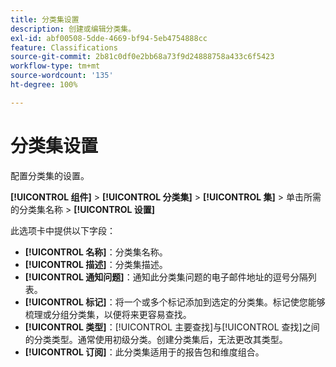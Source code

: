 ```yaml
---
title: 分类集设置
description: 创建或编辑分类集。
exl-id: abf00508-5dde-4669-bf94-5eb4754888cc
feature: Classifications
source-git-commit: 2b81c0df0e2bb68a73f9d24888758a433c6f5423
workflow-type: tm+mt
source-wordcount: '135'
ht-degree: 100%

---
```


# 分类集设置

配置分类集的设置。

**[!UICONTROL 组件]** > **[!UICONTROL 分类集]** > **[!UICONTROL 集]** > 单击所需的分类集名称 > **[!UICONTROL 设置]**

此选项卡中提供以下字段：

* **[!UICONTROL 名称]**：分类集名称。
* **[!UICONTROL 描述]**：分类集描述。
* **[!UICONTROL 通知问题]**：通知此分类集问题的电子邮件地址的逗号分隔列表。
* **[!UICONTROL 标记]**：将一个或多个标记添加到选定的分类集。标记使您能够梳理或分组分类集，以便将来更容易查找。
* **[!UICONTROL 类型]**：[!UICONTROL 主要查找]与[!UICONTROL 查找]之间的分类类型。通常使用初级分类。创建分类集后，无法更改其类型。
* **[!UICONTROL 订阅]**：此分类集适用于的报告包和维度组合。
